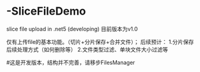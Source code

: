 # -SliceFileDemo
slice file upload in .net5 (developing)
目前版本为v1.0

仅有上传file的基本功能。（切片+分片保存+合并文件）；
后续预计：
  1.分片保存后续处理方式（如何删除等）
  2.文件类型过滤、单块文件大小过滤等

#这是开发版本，结构并不完善，请移步FilesManager
